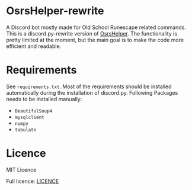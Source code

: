 # OsrsHelper-rewrite
A Discord bot mostly made for Old School Runescape related commands. This is a discord.py-rewrite version of 
[OsrsHelper](https://github.com/Visperi/OsrsHelper). The functionality is pretty limited at the moment, but the main 
goal is to make the code more efficient and readable.

# Requirements
See `requirements.txt`. Most of the requirements should be installed automatically during the installation of 
discord.py. Following Packages needs to be installed manually:

- `BeautifulSoup4`
- `mysqlclient`
- `numpy`
- `tabulate`

# Licence
MIT Licence

Full licence: [LICENCE](/LICENCE)
